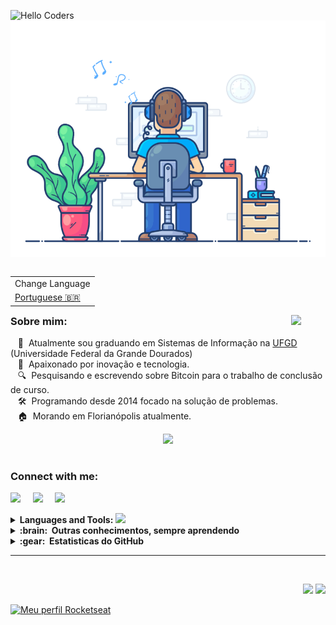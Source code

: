 
<img src="https://github.com/leokazuyukinagatani/leokazuyukinagatani/blob/main/images/Technika%20Tribe.gif" href="https://github.com/leokazuyukinagatani" alt="Hello Coders" height="275" width="550"/><br> 
<img src="https://github.com/leokazuyukinagatani/leokazuyukinagatani/blob/main/images/dev-working_rounded.gif" href="https://github.com/leokazuyukinagatani" alt="Coding"  width="550"/><br> 
<table align="right">
   <tr><td>Change Language</td></tr>
   <tr><td><a href="README_pt.md">Portuguese 🇧🇷 </a></td></tr>
</table>

#
<img src="https://media.giphy.com/media/VgCDAzcKvsR6OM0uWg/giphy.gif" width="55" align="right">
<h3 align="left">Sobre mim: </h3>

&nbsp;&nbsp;&nbsp;🚀 &nbsp;Atualmente sou graduando em Sistemas de Informação na [UFGD](https://portal.ufgd.edu.br/cursos/sistemas_informacao/index) (Universidade Federal da Grande Dourados) \
&nbsp;&nbsp;&nbsp;🌱 &nbsp;Apaixonado por inovação e tecnologia.\
&nbsp;&nbsp;&nbsp;🔍 &nbsp;Pesquisando e escrevendo sobre Bitcoin para o trabalho de conclusão de curso.\
&nbsp;&nbsp;&nbsp;🛠 &nbsp;Programando desde 2014 focado na solução de problemas.\
&nbsp;&nbsp;&nbsp;🏠 &nbsp;Morando em Florianópolis atualmente.
<p align="center">
   <a href="https://www.freecodecamp.org/leokazuyukinagatani"><img src="https://img.shields.io/badge/free%20code%20camp-27273D?style=for-the-badge&logo=freecodecamp&logoColor=white" /></a>
</p>

#
<h3 align="left">Connect with me:</h3>
<p align="left">
    <a href="mailto:leokazuyukinagatani@gmail.com?subject=Olá%20Kazuyuki%20Nagatani"><img src="https://img.shields.io/badge/gmail-%23D14836.svg?&style=for-the-badge&logo=gmail&logoColor=white" /></a>&nbsp;&nbsp;&nbsp;&nbsp;
    <a href="https://www.facebook.com/leokazuyuki.nagatani"><img src="https://img.shields.io/badge/facebook-%233B5998.svg?&style=for-the-badge&logo=facebook&logoColor=white" /></a>&nbsp;&nbsp;&nbsp;&nbsp;
    <a href="https://www.linkedin.com/in/leo-kazuyuki-nagatani-637780165"><img src="https://img.shields.io/badge/linkedin-%230077B5.svg?&style=for-the-badge&logo=linkedin&logoColor=white" /></a>
</p>

<details>
  <summary><b>Languages and Tools: <img src="https://media.giphy.com/media/WUlplcMpOCEmTGBtBW/giphy.gif" width="30"></b></summary>
  <br/>
<p align="left">
  <a href="https://developer.mozilla.org/pt-BR/docs/Web/HTML" target="_blank"> <img src="https://www.vectorlogo.zone/logos/w3_html5/w3_html5-icon.svg" alt="html" height="50"/> </a>
  <a href="https://developer.mozilla.org/pt-BR/docs/Web/CSS" target="_blank"> <img src="https://www.vectorlogo.zone/logos/w3_css/w3_css-icon.svg" alt="css" height="50"/> </a>
  <a href="https://developer.mozilla.org/pt-BR/docs/Web/javascript" target="_blank"> <img src="https://www.vectorlogo.zone/logos/javascript/javascript-icon.svg" alt="javascript" height="50"/> </a>


  <a href="https://developer.mozilla.org/pt-BR/docs/Web/javascript" target="_blank"> <img src="https://www.vectorlogo.zone/logos/mysql/mysql-icon.svg" alt="javascript" height="50"/> </a>
  <a href="https://developer.mozilla.org/pt-BR/docs/Web/javascript" target="_blank"> <img src="https://www.vectorlogo.zone/logos/firebase/firebase-icon.svg" alt="javascript" height="50"/> </a>
  <a href="https://developer.mozilla.org/pt-BR/docs/Web/javascript" target="_blank"> <img src="https://www.vectorlogo.zone/logos/reactjs/reactjs-icon.svg" alt="javascript" height="50"/> </a>
  <a href="https://developer.mozilla.org/pt-BR/docs/Web/javascript" target="_blank"> <img src="https://www.vectorlogo.zone/logos/getbootstrap/getbootstrap-icon.svg" alt="javascript" height="50"/> </a>
  <a href="https://developer.mozilla.org/pt-BR/docs/Web/javascript" target="_blank"> <img src="https://www.vectorlogo.zone/logos/typescriptlang/typescriptlang-icon.svg" alt="javascript" height="50"/> </a>
  <a href="https://developer.mozilla.org/pt-BR/docs/Web/javascript" target="_blank"> <img src="https://www.vectorlogo.zone/logos/vuejs/vuejs-icon.svg" alt="javascript" height="50"/> </a>
  <a href="https://developer.mozilla.org/pt-BR/docs/Web/javascript" target="_blank"> <img src="https://www.vectorlogo.zone/logos/meteor/meteor-icon.svg" alt="javascript" height="50"/> </a>
  <a href="https://developer.mozilla.org/pt-BR/docs/Web/javascript" target="_blank"> <img src="https://www.vectorlogo.zone/logos/expoio/expoio-icon.svg" alt="javascript" height="50"/> </a>
  <a href="https://developer.mozilla.org/pt-BR/docs/Web/javascript" target="_blank"> <img src="https://www.vectorlogo.zone/logos/java/java-icon.svg" alt="javascript" height="50"/> </a>
  <a href="https://developer.mozilla.org/pt-BR/docs/Web/javascript" target="_blank"> <img src="https://www.vectorlogo.zone/logos/python/python-icon.svg" alt="javascript" height="50"/> </a>
  <a href="https://developer.mozilla.org/pt-BR/docs/Web/javascript" target="_blank"> <img src="https://www.vectorlogo.zone/logos/nodejs/nodejs-icon.svg" alt="javascript" height="50"/> </a>
  <a href="https://developer.mozilla.org/pt-BR/docs/Web/javascript" target="_blank"> <img src="https://www.vectorlogo.zone/logos/sass-lang/sass-lang-icon.svg" alt="javascript" height="50"/> </a>




  <a href="https://www.figma.com/" target="_blank"> <img src="https://www.vectorlogo.zone/logos/figma/figma-ar21.svg" alt="figma" height="50"/> </a>
  <a href="https://git-scm.com/" target="_blank"> <img src="https://www.vectorlogo.zone/logos/git-scm/git-scm-ar21.svg" alt="git" height="50"/> </a> 
  <a href="https://www.mongodb.com/pt-br" target="_blank"><img src="https://www.vectorlogo.zone/logos/mongodb/mongodb-ar21.svg" alt="mongodb" height="50" /> </a>



</details>


<details>
  <summary><b>:brain: &nbsp;Outras conhecimentos, sempre aprendendo</b></summary>
  <br/>



</details>

<details>
  <summary><b>:gear: &nbsp;Estatisticas do GitHub</b></summary>
  <br/>
    <p align="center">
        <img height="137px" src="https://github-readme-streak-stats.herokuapp.com/?user=leokazuyukinagatani" />
    </p>
    <p align="center">
        <img height="137px" src="https://github-readme-stats.vercel.app/api?username=leokazuyukinagatani" /> <img height="137px" src="https://github-readme-stats.vercel.app/api/top-langs/?username=leokazuyukinagatani" />
    </p>
</details>

<hr/>
<br/>

<p align="right">
   <img src="https://komarev.com/ghpvc/?username=leokazuyukinagatani&style=plastic&label=Views"/>
   <img src="https://badges.pufler.dev/visits/leokazuyukinagatani/leokazuyukinagatani?color=black&logo=github"/>
</p>

[![Meu perfil Rocketseat](https://img.shields.io/badge/-Rocketseat-purple)](https://app.rocketseat.com.br/me/leo-kazuyuki-nagatani-1567323289)

